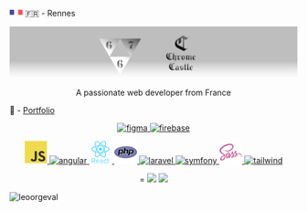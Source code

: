 <p><img src="flag_france.svg" alt="French flag" width="23" height="14"> 🇫🇷 - Rennes</p>

<picture>
  <source
    srcset="https://raw.githubusercontent.com/LeoOrgeval/LeoOrgeval/main/BannerRap.svg"
    media="(prefers-color-scheme: dark)"
  />
  <source
    srcset="https://raw.githubusercontent.com/LeoOrgeval/LeoOrgeval/main/BannerRap_white.svg"
    media="(prefers-color-scheme: light), (prefers-color-scheme: no-preference)"
  />
  <img src="https://raw.githubusercontent.com/LeoOrgeval/LeoOrgeval/main/BannerRap_white.svg" />
</picture>


<p align="center">A passionate web developer from France</p>

🚀 - <a href="https://leoorgeval.web.app" target="_blank">Portfolio

<p align="center"> 
  <!-- Figma -->
  <a href="https://www.figma.com/" target="_blank" rel="noreferrer"> <img src="https://www.vectorlogo.zone/logos/figma/figma-icon.svg" alt="figma" width="40"           height="40"/> </a> 
  <!-- Firebase -->
  <a href="https://firebase.google.com/" target="_blank" rel="noreferrer"> <img src="https://www.vectorlogo.zone/logos/firebase/firebase-icon.svg" alt="firebase"       width="40" height="40"/> </a>
</p>

  <p align="center"> 
  <!-- JS -->
  <a href="https://developer.mozilla.org/en-US/docs/Web/JavaScript" target="_blank" rel="noreferrer"> <img                   
    src="https://raw.githubusercontent.com/devicons/devicon/master/icons/javascript/javascript-original.svg" alt="javascript" width="40" height="40"/> </a> 
  <!-- Angular -->
  <a href="https://angular.io" target="_blank" rel="noreferrer"> <img src="https://angular.io/assets/images/logos/angular/angular.svg" alt="angular" width="40"    
     height="40"/> </a>
  <!-- React -->
  <a href="https://reactjs.org/" target="_blank" rel="noreferrer"> <img src="https://raw.githubusercontent.com/devicons/devicon/master/icons/react/react-original-wordmark.svg" alt="react" width="40" height="40"/> </a> 
  <!-- PHP -->
  <a href="https://www.php.net" target="_blank" rel="noreferrer"> <img src="https://raw.githubusercontent.com/devicons/devicon/master/icons/php/php-original.svg"       alt="php" width="40" height="40"/> </a> 
  <!-- Laravel -->
  <a href="https://laravel.com" target="_blank" rel="noreferrer"> 
    <img src="https://upload.wikimedia.org/wikipedia/commons/9/9a/Laravel.svg" alt="laravel" width="40" height="40"/> 
  </a>
  <!-- Symfony -->
    <a href="https://symfony.com/" target="_blank" rel="noreferrer"> <img src="https://www.vectorlogo.zone/logos/symfony/symfony-icon.svg" alt="symfony" width="40" 
        height="40"/> </a>
  <!-- SASS -->
  <a href="https://sass-lang.com" target="_blank" rel="noreferrer"> <img src="https://raw.githubusercontent.com/devicons/devicon/master/icons/sass/sass-original.svg" 
      alt="sass" width="40" height="40"/> </a>
  <!-- Tailwind -->
  <a href="https://tailwindcss.com/" target="_blank" rel="noreferrer"> <img src="https://www.vectorlogo.zone/logos/tailwindcss/tailwindcss-icon.svg" alt="tailwind" 
      width="40" height="40"/> </a>
</p>

<p align="center">

<!-- GitHub Stats -->=
<picture>
  <source
    srcset="https://stats-leoorgevals-projects.vercel.app//api?username=LeoOrgeval&show_icons=true&theme=dracula"
    media="(prefers-color-scheme: dark)"
  />
  <source
    srcset="https://stats-leoorgevals-projects.vercel.app//api?username=LeoOrgeval&show_icons=true&theme=buefy"
    media="(prefers-color-scheme: light), (prefers-color-scheme: no-preference)"
  />
  <img src="https://stats-leoorgevals-projects.vercel.app//api?username=LeoOrgeval&show_icons=true&theme=buefy" />
</picture>

<!-- Most Languages -->
<picture>
  <source
    srcset="https://stats-leoorgevals-projects.vercel.app/api/top-langs?username=LeoOrgeval&langs_count=6&layout=compact&bg_color=33,007BFF,86599D,FF3A44&title_color=fff&text_color=fff"
    media="(prefers-color-scheme: dark)"
  />
  <source
    srcset="https://stats-leoorgevals-projects.vercel.app/api/top-langs?username=LeoOrgeval&langs_count=6&layout=compact&bg_color=30,D4E0FF,904e95&title_color=000&text_color=000&hide_border=true&border_radius=10&custom_title=My%20most%20used%20languages&card_width=300&"
    media="(prefers-color-scheme: light), (prefers-color-scheme: no-preference)"
  />
  <img src="https://stats-leoorgevals-projects.vercel.app/api/top-langs?username=LeoOrgeval&langs_count=6&layout=compact" />
</picture>

<img src="https://github-readme-streak-stats.herokuapp.com/?user=leoorgeval&" alt="leoorgeval" /></p>

